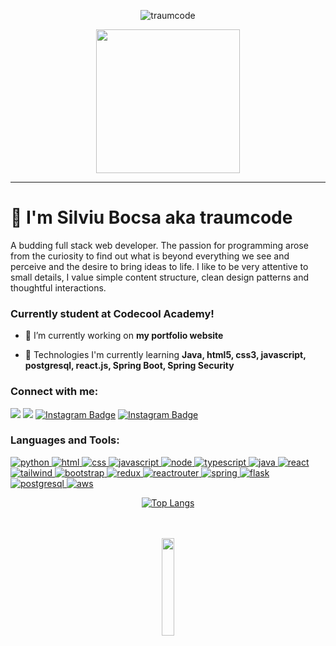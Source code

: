 <p align="center"> <img src="https://komarev.com/ghpvc/?username=traumcode&label=Profile%20views&color=0e75b6&style=flat" alt="traumcode" /> </p>
<p align="center">
  <img src="https://miro.medium.com/max/2048/1*OohqW5DGh9CQS4hLY5FXzA.png" height="230"/>
</p>
<hr>

<h1>👋 I'm Silviu Bocsa aka traumcode</h1>
<p>A budding full stack web developer. The passion for programming arose from the curiosity to find out what is beyond everything we see and perceive and the desire to bring ideas to life. I like to be very attentive to small details, I value simple content structure, clean design patterns and thoughtful interactions.</p>
<h3>Currently student at Codecool Academy!</h3>


- 🔭 I’m currently working on **my portfolio website**

- 🌱 Technologies I'm currently learning **Java, html5, css3, javascript, postgresql, react.js, Spring Boot, Spring Security**


<h3 align="left">Connect with me:</h3>
<p align="left">
<a href="https://www.linkedin.com/in/silviu-bocsa/" rel="nofollow"><img src="https://img.shields.io/badge/LinkedIn-0077B5?style=for-the-badge&logo=linkedin&logoColor=white" data-canonical-src="https://img.shields.io/badge/-LinkedIn-blue?style=flat&amp;logo=Linkedin&amp;logoColor=white&amp;link=https://www.linkedin.com/in/silviu-bocsa/" style="max-width: 100%;"></a>
<a href="mailto:silviubocsa@gmail.com"><img src="https://img.shields.io/badge/Gmail-D14836?style=for-the-badge&logo=gmail&logoColor=white" data-canonical-src="https://img.shields.io/badge/Gmail-red?style=flat&amp;logo=Gmail&amp;logoColor=white&amp;link=mailto:silviubocsa@gmail.com" style="max-width: 100%;"></a>
<a href="https://instagram.com/exacustodian" rel="nofollow"><img src="https://img.shields.io/badge/Instagram-E4405F?style=for-the-badge&logo=instagram&logoColor=white" alt="Instagram Badge" data-canonical-src="https://img.shields.io/badge/-exacustodian-purple?style=flat-square&amp;logo=instagram&amp;logoColor=white&amp;link=https://instagram.com/exacustodian/" style="max-width: 100%;"></a> <a href="https://open.spotify.com/user/31dxrfhwaub2g2rrhmpn5u4jrl4u?si=8cdc190f8a344106" rel="nofollow"><img src="https://img.shields.io/badge/Spotify-1ED760?&style=for-the-badge&logo=spotify&logoColor=white" alt="Instagram Badge" data-canonical-src="https://img.shields.io/badge/-exacustodian-purple?style=flat-square&amp;logo=instagram&amp;logoColor=white&amp;link=https://instagram.com/exacustodian/" style="max-width: 100%;"></a>
</p>

<h3 align="left">Languages and Tools:</h3>
<p align="left"> 
<a href="https://getbootstrap.com" target="_blank"> <img src="https://img.shields.io/badge/Python-3776AB?style=for-the-badge&logo=python&logoColor=white" alt="python"/> </a><a href="https://getbootstrap.com" target="_blank"> <img src="https://img.shields.io/badge/HTML-239120?style=for-the-badge&logo=html5&logoColor=white" alt="html"/> </a><a href="https://getbootstrap.com" target="_blank"> <img src="https://img.shields.io/badge/CSS-239120?&style=for-the-badge&logo=css3&logoColor=white" alt="css"/> </a><a href="https://getbootstrap.com" target="_blank"> <img src="https://img.shields.io/badge/JavaScript-F7DF1E?style=for-the-badge&logo=javascript&logoColor=black" alt="javascript"/> </a><a href="https://getbootstrap.com" target="_blank"> <img src="https://img.shields.io/badge/Node.js-43853D?style=for-the-badge&logo=node.js&logoColor=white" alt="node"/> </a><a href="https://getbootstrap.com" target="_blank"> <img src="https://img.shields.io/badge/TypeScript-007ACC?style=for-the-badge&logo=typescript&logoColor=white" alt="typescript"/> </a><a href="https://getbootstrap.com" target="_blank"> <img src="https://img.shields.io/badge/Java-ED8B00?style=for-the-badge&logo=java&logoColor=white" alt="java"/> </a><a href="https://getbootstrap.com" target="_blank"> <img src="https://img.shields.io/badge/React-20232A?style=for-the-badge&logo=react&logoColor=61DAFB" alt="react"/> </a><a href="https://getbootstrap.com" target="_blank"> <img src="https://img.shields.io/badge/Tailwind_CSS-38B2AC?style=for-the-badge&logo=tailwind-css&logoColor=white" alt="tailwind"/> </a><a href="https://getbootstrap.com" target="_blank"> <img src="https://img.shields.io/badge/Bootstrap-563D7C?style=for-the-badge&logo=bootstrap&logoColor=white" alt="bootstrap"/> </a><a href="https://getbootstrap.com" target="_blank"> <img src="https://img.shields.io/badge/Redux-593D88?style=for-the-badge&logo=redux&logoColor=white" alt="redux"/> </a><a href="https://getbootstrap.com" target="_blank"> <img src="https://img.shields.io/badge/React_Router-CA4245?style=for-the-badge&logo=react-router&logoColor=white" alt="reactrouter"/> </a><a href="https://getbootstrap.com" target="_blank"> <img src="https://img.shields.io/badge/Spring-6DB33F?style=for-the-badge&logo=spring&logoColor=white" alt="spring"/> </a><a href="https://getbootstrap.com" target="_blank"> <img src="https://img.shields.io/badge/Flask-000000?style=for-the-badge&logo=flask&logoColor=white" alt="flask"/> </a><a href="https://getbootstrap.com" target="_blank"> <img src="https://img.shields.io/badge/PostgreSQL-316192?style=for-the-badge&logo=postgresql&logoColor=white" alt="postgresql"/> </a><a href="https://getbootstrap.com" target="_blank"> <img src="https://img.shields.io/badge/Amazon_AWS-232F3E?style=for-the-badge&logo=amazon-aws&logoColor=white" alt="aws"/> </a>
</p>

<p align="center">  <a href="https://github.com/traumcode/github-readme-stats"><img src="https://camo.githubusercontent.com/e93c0f514d1afa754301d79a9261cab819730ffdcc216d79cc4a661ac111c215/68747470733a2f2f6769746875622d726561646d652d73746174732e76657263656c2e6170702f6170692f746f702d6c616e67732f3f757365726e616d653d666c6f61726564656d61692673686f775f69636f6e733d74727565267468656d653d6461726b" alt="Top Langs" data-canonical-src="https://github-readme-stats.vercel.app/api/top-langs/?username=traumcode&amp;show_icons=true&amp;theme=dark" style="max-width: 100%;"></a>
</p>
<p>
  <p align="center">
  <br />
  <br />
  <img src="https://media.giphy.com/media/jpVnC65DmYeyRL4LHS/giphy.gif" width="20%">
</p>
</p>
